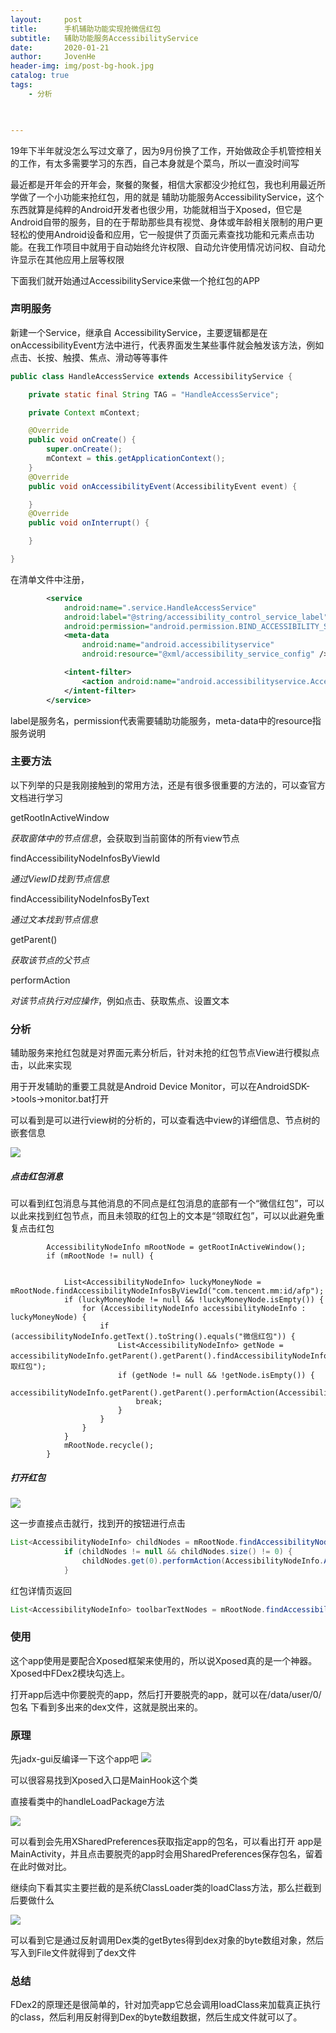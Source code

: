 ```yaml
---
layout:     post
title:      手机辅助功能实现抢微信红包
subtitle:   辅助功能服务AccessibilityService
date:       2020-01-21
author:     JovenHe
header-img: img/post-bg-hook.jpg
catalog: true
tags:
    - 分析
    


---
```


19年下半年就没怎么写过文章了，因为9月份换了工作，开始做政企手机管控相关的工作，有太多需要学习的东西，自己本身就是个菜鸟，所以一直没时间写

最近都是开年会的开年会，聚餐的聚餐，相信大家都没少抢红包，我也利用最近所学做了一个小功能来抢红包，用的就是 辅助功能服务AccessibilityService，这个东西就算是纯粹的Android开发者也很少用，功能就相当于Xposed，但它是Android自带的服务，目的在于帮助那些具有视觉、身体或年龄相关限制的用户更轻松的使用Android设备和应用，它一般提供了页面元素查找功能和元素点击功能。在我工作项目中就用于自动始终允许权限、自动允许使用情况访问权、自动允许显示在其他应用上层等权限

下面我们就开始通过AccessibilityService来做一个抢红包的APP

### 声明服务

新建一个Service，继承自 AccessibilityService，主要逻辑都是在onAccessibilityEvent方法中进行，代表界面发生某些事件就会触发该方法，例如点击、长按、触摸、焦点、滑动等等事件

```java
public class HandleAccessService extends AccessibilityService {

    private static final String TAG = "HandleAccessService";

    private Context mContext;

    @Override
    public void onCreate() {
        super.onCreate();
        mContext = this.getApplicationContext();
    }
    @Override
    public void onAccessibilityEvent(AccessibilityEvent event) {

    }
    @Override
    public void onInterrupt() {

    }

}
```

在清单文件中注册，

```xml
		<service
            android:name=".service.HandleAccessService"
            android:label="@string/accessibility_control_service_label"
            android:permission="android.permission.BIND_ACCESSIBILITY_SERVICE">
            <meta-data
                android:name="android.accessibilityservice"
                android:resource="@xml/accessibility_service_config" />

            <intent-filter>
                <action android:name="android.accessibilityservice.AccessibilityService" />
            </intent-filter>
        </service>
```

label是服务名，permission代表需要辅助功能服务，meta-data中的resource指服务说明



### 主要方法

以下列举的只是我刚接触到的常用方法，还是有很多很重要的方法的，可以查官方文档进行学习

getRootInActiveWindow

*获取窗体中的节点信息*，会获取到当前窗体的所有view节点

findAccessibilityNodeInfosByViewId

*通过ViewID找到节点信息*

findAccessibilityNodeInfosByText

*通过文本找到节点信息*

getParent()

*获取该节点的父节点*

performAction

*对该节点执行对应操作*，例如点击、获取焦点、设置文本

### 分析

辅助服务来抢红包就是对界面元素分析后，针对未抢的红包节点View进行模拟点击，以此来实现

用于开发辅助的重要工具就是Android Device Monitor，可以在AndroidSDK->tools->monitor.bat打开

可以看到是可以进行view树的分析的，可以查看选中view的详细信息、节点树的嵌套信息

![](C:\Users\huangzhencheng\Documents\TIM图片20200121113318.png)

##### 点击红包消息

可以看到红包消息与其他消息的不同点是红包消息的底部有一个“微信红包”，可以以此来找到红包节点，而且未领取的红包上的文本是“领取红包”，可以以此避免重复点击红包

```
		AccessibilityNodeInfo mRootNode = getRootInActiveWindow();
        if (mRootNode != null) {
            
        
            List<AccessibilityNodeInfo> luckyMoneyNode = mRootNode.findAccessibilityNodeInfosByViewId("com.tencent.mm:id/afp");
            if (luckyMoneyNode != null && !luckyMoneyNode.isEmpty()) {
                for (AccessibilityNodeInfo accessibilityNodeInfo : luckyMoneyNode) {
                    if (accessibilityNodeInfo.getText().toString().equals("微信红包")) {
                        List<AccessibilityNodeInfo> getNode = accessibilityNodeInfo.getParent().getParent().findAccessibilityNodeInfosByText("领取红包");
                        if (getNode != null && !getNode.isEmpty()) {
                            accessibilityNodeInfo.getParent().getParent().performAction(AccessibilityNodeInfo.ACTION_CLICK);
                            break;
                        }
                    }
                }
            }
            mRootNode.recycle();
        }
```

##### 打开红包

![](C:\Users\huangzhencheng\Documents\TIM图片20200121114923.png)

这一步直接点击就行，找到开的按钮进行点击

```java
List<AccessibilityNodeInfo> childNodes = mRootNode.findAccessibilityNodeInfosByViewId("com.tencent.mm:id/c85");
            if (childNodes != null && childNodes.size() != 0) {
                childNodes.get(0).performAction(AccessibilityNodeInfo.ACTION_CLICK);
            }
```



红包详情页返回



```java
List<AccessibilityNodeInfo> toolbarTextNodes = mRootNode.findAccessibilityNodeInfosByViewId("android:id/text1");if (toolbarTextNodes != null && toolbarTextNodes.size() != 0) {    if (toolbarTextNodes.get(0).equals("红包详情")) {        toolbarTextNodes.get(0).getParent().getParent().findAccessibilityNodeInfosByViewId("com.tencent.mm:id/ht").get(0).performAction(AccessibilityNodeInfo.ACTION_CLICK);    }}
```

### 使用

这个app使用是要配合Xposed框架来使用的，所以说Xposed真的是一个神器。Xposed中FDex2模块勾选上。

打开app后选中你要脱壳的app，然后打开要脱壳的app，就可以在/data/user/0/包名 下看到多出来的dex文件，这就是脱出来的。

### 原理

先jadx-gui反编译一下这个app吧
<a href="https://sm.ms/image/oMZWfzG8sKEjq6m" target="_blank"><img src="https://i.loli.net/2019/09/23/oMZWfzG8sKEjq6m.png" /></a>

可以很容易找到Xposed入口是MainHook这个类

直接看类中的handleLoadPackage方法

<a href="https://sm.ms/image/feFtyG7S4o85xNQ" target="_blank"><img src="https://i.loli.net/2019/09/23/feFtyG7S4o85xNQ.png" ></a>

可以看到会先用XSharedPreferences获取指定app的包名，可以看出打开 app是MainActivity，并且点击要脱壳的app时会用SharedPreferences保存包名，留着在此时做对比。

继续向下看其实主要拦截的是系统ClassLoader类的loadClass方法，那么拦截到后要做什么

<a href="https://sm.ms/image/uq6IiFVaMvkKtHb" target="_blank"><img src="https://i.loli.net/2019/09/23/uq6IiFVaMvkKtHb.png" ></a>

可以看到它是通过反射调用Dex类的getBytes得到dex对象的byte数组对象，然后写入到File文件就得到了dex文件

### 总结

FDex2的原理还是很简单的，针对加壳app它总会调用loadClass来加载真正执行的class，然后利用反射得到Dex的byte数组数据，然后生成文件就可以了。
